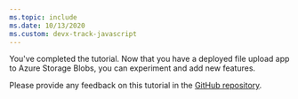 ```yaml
---
ms.topic: include
ms.date: 10/13/2020
ms.custom: devx-track-javascript
---
```


You've completed the tutorial. Now that you have a deployed file upload app to Azure Storage Blobs, you can experiment and add new features. 

Please provide any feedback on this tutorial in the [GitHub repository](https://github.com/Azure-Samples/js-e2e-browser-file-upload-storage-blob).